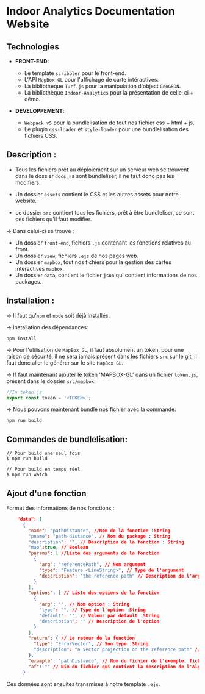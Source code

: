 # Indoor Analytics Documentation Website


## Technologies

* **FRONT-END**:
    * Le template `scribbler` pour le front-end.
    * L'API `MapBox GL` pour l'affichage de carte intéractives.
    * La bibliothèque `Turf.js` pour la manipulation d'object `GeoGSON`.
    * La bibliothèque `Indoor-Analytics` pour la présentation de celle-ci + démo.

* **DEVELOPPEMENT**:
    * `Webpack v5` pour la bundlelisation de tout nos fichier css + html + js.
    * Le plugin `css-loader` et `style-loader` pour une bundlelisation des fichiers CSS.

## Description :

* Tous les fichiers prêt au déploiement sur un serveur web se trouvent dans le dossier `docs`, ils sont bundleliser, il ne faut donc pas les modifiers.

* Un dossier `assets` contient le CSS et les autres assets pour notre website.
 
* Le dossier `src` contient tous les fichiers, prêt à être bundleliser, ce sont ces fichiers qu'il faut modifier.

-> Dans celui-ci se trouve :
* Un dossier `front-end`, fichiers `.js` contenant les fonctions relatives au front.
* Un dossier `view`, fichiers `.ejs` de nos pages web.
* Un dossier `mapbox`, tout nos fichiers pour la gestion des cartes interactives `mapbox`. 
* Un dossier `data`, contient le fichier `json` qui contient informations de nos packages.

## Installation :

-> Il faut qu'`npm` et `node` soit déjà installés.

-> Installation des dépendances:
```shell
npm install
```

-> Pour l'utilisation de `MapBox GL`, il faut absolument un token, pour une raison de sécurité, il ne sera jamais présent dans les fichiers `src` sur le git, il faut donc aller le générer sur le site `MapBox GL`. 

-> If faut maintenant ajouter le token 'MAPBOX-GL' dans un fichier `token.js`, présent dans le dossier `src/mapbox`:
```javascript
//In token.js
export const token = '<TOKEN>';
```

-> Nous pouvons maintenant bundle nos fichier avec la commande:
```shell
npm run build
```

## Commandes de bundlelisation:

```shell
// Pour build une seul fois
$ npm run build

// Pour build en temps réel
$ npm run watch
```

## Ajout d'une fonction 

Format des informations de nos fonctions :

```json
    "data": [
      {
        "name": "pathDistance", //Nom de la fonction :String
        "pname": "path-distance", // Nom du package : String
        "description": "", // Description de la fonction : String
        "map":true, // Boolean
        "params": [ //Liste des arguments de la fonction
          {
            "arg": "referencePath", // Nom argument
            "type": "Feature <LineString>", // Type de l'argument
            "description": "the reference path" // Description de l'argument
          }
        ],
        "options": [ // Liste des options de la fonction
          {
            "arg": "", // Nom option : String
            "type": "", // Type de l'option :String
            "default": "", // Valeur par défault :String
            "description": "" // Description de l'option
          }
        ],
        "return": { // Le retour de la fonction
          "type": "ErrorVector", // Son type :String
          "description": "a vector projection on the reference path" // Sa description :String
        },
        "example": "pathDistance", // Nom du fichier de l'exemple, fichier se trouvant dans ./view/partials/examples/<nom_fichier_example>.html
        "af": "" // Nim du fichier qui contient la description de l'Algorithme Factorization, fichier se trouvant dans ./view/partials/af/<nom_fichier_example>.html
      }
```

Ces données sont ensuites transmises à notre template `.ejs`.